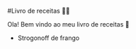 #Livro de receitas :man_cook:

Ola! Bem vindo ao meu livro de receitas :wave:

- Strogonoff de frango

